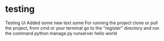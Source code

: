 # testing
Testing Ui
Added some new text some
For running the project clone or pull the project, from cmd or your terminal go to the "register" directory and run the command python manage.py runserver
hello world
